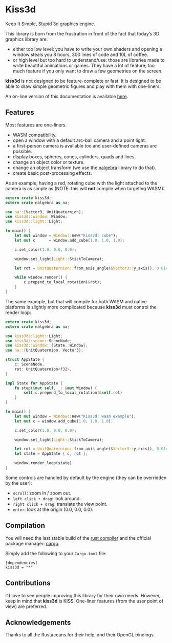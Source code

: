 # Kiss3d

Keep It Simple, Stupid 3d graphics engine.

This library is born from the frustration in front of the fact that today’s 3D
graphics library are:

* either too low level: you have to write your own shaders and opening a
  window steals you 8 hours, 300 lines of code and 10L of coffee.
* or high level but too hard to understand/use: those are libraries made to
  write beautiful animations or games. They have a lot of feature; too much
  feature if you only want to draw a few geometries on the screen.

**kiss3d** is not designed to be feature-complete or fast.
It is designed to be able to draw simple geometric figures and play with them
with one-liners.

An on-line version of this documentation is available [here](http://kiss3d.org).

## Features
Most features are one-liners.

* WASM compatibility.
* open a window with a default arc-ball camera and a point light.
* a first-person camera is available too and user-defined cameras are possible.
* display boxes, spheres, cones, cylinders, quads and lines.
* change an object color or texture.
* change an object transform (we use the [nalgebra](http://nalgebra.org) library
  to do that).
* create basic post-processing effects.

As an example, having a red, rotating cube with the light attached to the camera is as simple as (NOTE: this will **not** compile when targeting WASM):

```rust
extern crate kiss3d;
extern crate nalgebra as na;

use na::{Vector3, UnitQuaternion};
use kiss3d::window::Window;
use kiss3d::light::Light;

fn main() {
    let mut window = Window::new("Kiss3d: cube");
    let mut c      = window.add_cube(1.0, 1.0, 1.0);

    c.set_color(1.0, 0.0, 0.0);

    window.set_light(Light::StickToCamera);

    let rot = UnitQuaternion::from_axis_angle(&Vector3::y_axis(), 0.014);

    while window.render() {
        c.prepend_to_local_rotation(&rot);
    }
}
```

The same example, but that will compile for both WASM and native platforms is slightly more complicated because **kiss3d** must control the render loop:

```rust
extern crate kiss3d;
extern crate nalgebra as na;

use kiss3d::light::Light;
use kiss3d::scene::SceneNode;
use kiss3d::window::{State, Window};
use na::{UnitQuaternion, Vector3};

struct AppState {
    c: SceneNode,
    rot: UnitQuaternion<f32>,
}

impl State for AppState {
    fn step(&mut self, _: &mut Window) {
        self.c.prepend_to_local_rotation(&self.rot)
    }
}

fn main() {
    let mut window = Window::new("Kiss3d: wasm example");
    let mut c = window.add_cube(1.0, 1.0, 1.0);

    c.set_color(1.0, 0.0, 0.0);

    window.set_light(Light::StickToCamera);

    let rot = UnitQuaternion::from_axis_angle(&Vector3::y_axis(), 0.014);
    let state = AppState { c, rot };

    window.render_loop(state)
}
```

Some controls are handled by default by the engine (they can be overridden by the user):

* `scroll`: zoom in / zoom out.
* `left click + drag`: look around.
* `right click + drag`: translate the view point.
* `enter`: look at the origin (0.0, 0.0, 0.0).

## Compilation
You will need the last stable build of the [rust compiler](http://www.rust-lang.org)
and the official package manager: [cargo](https://github.com/rust-lang/cargo).

Simply add the following to your `Cargo.toml` file:

```
[dependencies]
kiss3d = "*"
```


## Contributions
I’d love to see people improving this library for their own needs. However, keep in mind that
**kiss3d** is KISS. One-liner features (from the user point of view) are preferred.

## Acknowledgements

Thanks to all the Rustaceans for their help, and their OpenGL bindings.
